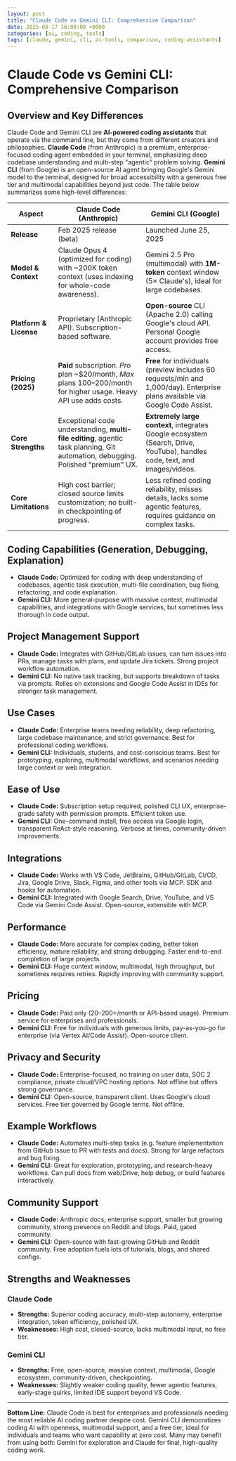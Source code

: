 ```yaml
---
layout: post
title: "Claude Code vs Gemini CLI: Comprehensive Comparison"
date: 2025-08-17 16:00:00 +0000
categories: [ai, coding, tools]
tags: [claude, gemini, cli, ai-tools, comparison, coding-assistants]
---
```


# Claude Code vs Gemini CLI: Comprehensive Comparison

## Overview and Key Differences

Claude Code and Gemini CLI are **AI-powered coding assistants** that operate via the command line, but they come from different creators and philosophies. **Claude Code** (from Anthropic) is a premium, enterprise-focused coding agent embedded in your terminal, emphasizing deep codebase understanding and multi-step "agentic" problem solving. **Gemini CLI** (from Google) is an open-source AI agent bringing Google's Gemini model to the terminal, designed for broad accessibility with a generous free tier and multimodal capabilities beyond just code. The table below summarizes some high-level differences:

| **Aspect**             | **Claude Code** (Anthropic)                                       | **Gemini CLI** (Google)                                        |
|------------------------|------------------------------------------------------------------|----------------------------------------------------------------|
| **Release**            | Feb 2025 release (beta)                              | Launched June 25, 2025                             |
| **Model & Context**    | Claude Opus 4 (optimized for coding) with ~200K token context (uses indexing for whole-code awareness). | Gemini 2.5 Pro (multimodal) with **1M-token** context window (5× Claude's), ideal for large codebases. |
| **Platform & License** | Proprietary (Anthropic API). Subscription-based software. | **Open-source** CLI (Apache 2.0) calling Google's cloud API. Personal Google account provides free access. |
| **Pricing (2025)**     | **Paid** subscription. *Pro* plan ~$20/month, *Max* plans $100–$200/month for higher usage. Heavy API use adds costs. | **Free** for individuals (preview includes 60 requests/min and 1,000/day). Enterprise plans available via Google Code Assist. |
| **Core Strengths**     | Exceptional code understanding, **multi-file editing**, agentic task planning, Git automation, debugging. Polished "premium" UX. | **Extremely large context**, integrates Google ecosystem (Search, Drive, YouTube), handles code, text, and images/videos. |
| **Core Limitations**   | High cost barrier; closed source limits customization; no built-in checkpointing of progress. | Less refined coding reliability, misses details, lacks some agentic features, requires guidance on complex tasks. |

## Coding Capabilities (Generation, Debugging, Explanation)

- **Claude Code:** Optimized for coding with deep understanding of codebases, agentic task execution, multi-file coordination, bug fixing, refactoring, and code explanation.
- **Gemini CLI:** More general-purpose with massive context, multimodal capabilities, and integrations with Google services, but sometimes less thorough in code output.

## Project Management Support

- **Claude Code:** Integrates with GitHub/GitLab issues, can turn issues into PRs, manage tasks with plans, and update Jira tickets. Strong project workflow automation.
- **Gemini CLI:** No native task tracking, but supports breakdown of tasks via prompts. Relies on extensions and Google Code Assist in IDEs for stronger task management.

## Use Cases

- **Claude Code:** Enterprise teams needing reliability, deep refactoring, large codebase maintenance, and strict governance. Best for professional coding workflows.
- **Gemini CLI:** Individuals, students, and cost-conscious teams. Best for prototyping, exploring, multimodal workflows, and scenarios needing large context or web integration.

## Ease of Use

- **Claude Code:** Subscription setup required, polished CLI UX, enterprise-grade safety with permission prompts. Efficient token use.
- **Gemini CLI:** One-command install, free access via Google login, transparent ReAct-style reasoning. Verbose at times, community-driven improvements.

## Integrations

- **Claude Code:** Works with VS Code, JetBrains, GitHub/GitLab, CI/CD, Jira, Google Drive, Slack, Figma, and other tools via MCP. SDK and hooks for automation.
- **Gemini CLI:** Integrated with Google Search, Drive, YouTube, and VS Code via Gemini Code Assist. Open-source, extensible with MCP.

## Performance

- **Claude Code:** More accurate for complex coding, better token efficiency, mature reliability, and strong debugging. Faster end-to-end completion of large projects.
- **Gemini CLI:** Huge context window, multimodal, high throughput, but sometimes requires retries. Rapidly improving with community support.

## Pricing

- **Claude Code:** Paid only ($20–$200+/month or API-based usage). Premium service for enterprises and professionals.
- **Gemini CLI:** Free for individuals with generous limits, pay-as-you-go for enterprise (via Vertex AI/Code Assist). Open-source client.

## Privacy and Security

- **Claude Code:** Enterprise-focused, no training on user data, SOC 2 compliance, private cloud/VPC hosting options. Not offline but offers strong governance.
- **Gemini CLI:** Open-source, transparent client. Uses Google's cloud services. Free tier governed by Google terms. Not offline.

## Example Workflows

- **Claude Code:** Automates multi-step tasks (e.g. feature implementation from GitHub issue to PR with tests and docs). Strong for large refactors and bug fixing.
- **Gemini CLI:** Great for exploration, prototyping, and research-heavy workflows. Can pull docs from web/Drive, help debug, or build features interactively.

## Community Support

- **Claude Code:** Anthropic docs, enterprise support, smaller but growing community, strong presence on Reddit and blogs. Paid, gated community.
- **Gemini CLI:** Open-source with fast-growing GitHub and Reddit community. Free adoption fuels lots of tutorials, blogs, and shared configs.

## Strengths and Weaknesses

### Claude Code
- **Strengths:** Superior coding accuracy, multi-step autonomy, enterprise integration, token efficiency, polished UX.
- **Weaknesses:** High cost, closed-source, lacks multimodal input, no free tier.

### Gemini CLI
- **Strengths:** Free, open-source, massive context, multimodal, Google ecosystem, community-driven, checkpointing.
- **Weaknesses:** Slightly weaker coding quality, fewer agentic features, early-stage quirks, limited IDE support beyond VS Code.

---

**Bottom Line:** Claude Code is best for enterprises and professionals needing the most reliable AI coding partner despite cost. Gemini CLI democratizes coding AI with openness, multimodal support, and a free tier, ideal for individuals and teams who want capability at zero cost. Many may benefit from using both: Gemini for exploration and Claude for final, high-quality coding work.